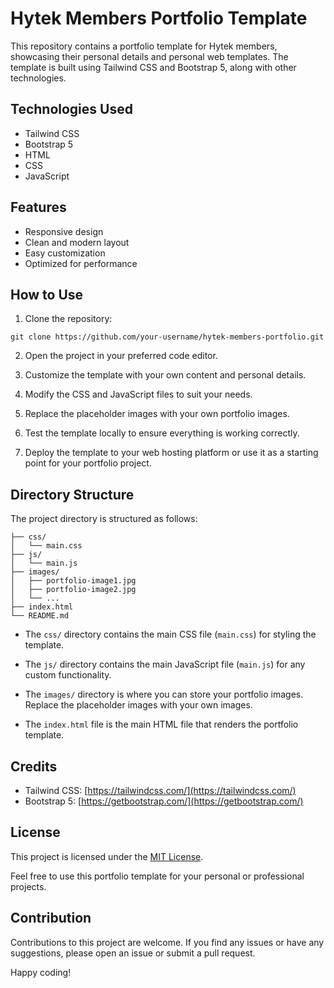# Hytek Members Portfolio Template

This repository contains a portfolio template for Hytek members, showcasing their personal details and personal web templates. The template is built using Tailwind CSS and Bootstrap 5, along with other technologies.

## Technologies Used

- Tailwind CSS
- Bootstrap 5
- HTML
- CSS
- JavaScript

## Features

- Responsive design
- Clean and modern layout
- Easy customization
- Optimized for performance

## How to Use

1. Clone the repository:

```
git clone https://github.com/your-username/hytek-members-portfolio.git
```

2. Open the project in your preferred code editor.

3. Customize the template with your own content and personal details.

4. Modify the CSS and JavaScript files to suit your needs.

5. Replace the placeholder images with your own portfolio images.

6. Test the template locally to ensure everything is working correctly.

7. Deploy the template to your web hosting platform or use it as a starting point for your portfolio project.

## Directory Structure

The project directory is structured as follows:

```
├── css/
│   └── main.css
├── js/
│   └── main.js
├── images/
│   ├── portfolio-image1.jpg
│   ├── portfolio-image2.jpg
│   └── ...
├── index.html
└── README.md
```

- The `css/` directory contains the main CSS file (`main.css`) for styling the template.

- The `js/` directory contains the main JavaScript file (`main.js`) for any custom functionality.

- The `images/` directory is where you can store your portfolio images. Replace the placeholder images with your own images.

- The `index.html` file is the main HTML file that renders the portfolio template.

## Credits

- Tailwind CSS: [https://tailwindcss.com/](https://tailwindcss.com/)
- Bootstrap 5: [https://getbootstrap.com/](https://getbootstrap.com/)

## License

This project is licensed under the [MIT License](LICENSE).

Feel free to use this portfolio template for your personal or professional projects.

## Contribution

Contributions to this project are welcome. If you find any issues or have any suggestions, please open an issue or submit a pull request.

Happy coding!